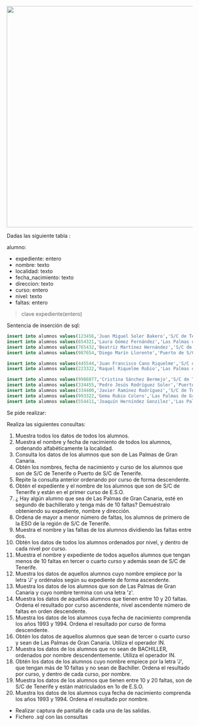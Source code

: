 <div>

<div align="center">
<img src="https://autoescuelacamponuevo.com/wp-content/uploads/2013/04/acceso-alumnos-camponuevo-750x375.jpg" width="600px"/>
</div>

Dadas las siguiente tabla :

alumno:
 - expediente: entero
 - nombre: texto
 - localidad: texto
 - fecha_nacimiento: texto
 - direccion: texto
 - curso: entero
 - nivel: texto
 - faltas: entero
 > clave expediente(entero)

Sentencia de inserción de sql:
```sql
insert into alumnos values(123456,'Juan Miguel Soler Bakero','S/C de Tenerife','1995/10/10','Gran Vía, 2, 4A',1,'ESO',15);
insert into alumnos values(654321,'Laura Gómez Fernández','Las Palmas de Gran Canaria','1994/10/05','Junterones, 10, 5B',2,'ESO',25);
insert into alumnos values(765432,'Beatriz Martínez Hernández','S/C de Tenerife','1993/05/05','Plaza Mayor, 6, 3B',3,'ESO',5);
insert into alumnos values(987654,'Diego Marín Llorente','Puerto de S/C de Tenerife','1990/03/06','Diego de la Cierva, 5, 7A',1,'BACHILLER',34);

insert into alumnos values(445544,'Juan Francisco Cano Riquelme','S/C de Tenerife','1992/01/07','Plaza de Belluga, 3, 4A',4,'ESO',13);
insert into alumnos values(223322,'Raquel Riquelme Rubio','Las Palmas de Gran Canaria','1990/23/11','San Juan, 14, 3B',1,'BACHILLER',7);

insert into alumnos values(9988877,'Cristina Sánchez Bermejo','S/C de Tenerife','95/03/19','Torre de Romo, 7',1,'ESO',1);
insert into alumnos values(334455,'Pedro Jesús Rodríguez Soler','Puerto de S/C de Tenerife','94/10/03','Camino de Badel, 4',2,'ESO',11);
insert into alumnos values(334400,'Javier Ramínez Rodríguez','S/C de Tenerife','93/05/27','Gran Vía, 4, 3A',3,'ESO',0);
insert into alumnos values(993322,'Gema Rubio Colero','Las Palmas de Gran Canaria','92/09/09','Plaza Fuensanta, 5, 7A',1,'BACHILLER',19);
insert into alumnos values(554411,'Joaquín Herníndez Gonzilez','Las Palmas de Gran Canaria','91/12/12','Junterones, 4, 5A',2,'BACHILLER',14);
```

Se pide realizar:

Realiza las siguientes consultas:
1. Muestra todos los datos de todos los alumnos.
2. Muestra el nombre y fecha de nacimiento de todos los alumnos, ordenando alfabéticamente la localidad.
3. Consulta los datos de los alumnos que son de Las Palmas de Gran Canaria. 
4. Obtén los nombres, fecha de nacimiento y curso de los alumnos que son de S/C de Tenerife o Puerto de S/C de Tenerife.
5. Repite la consulta anterior ordenando por curso de forma descendente.
6. Obtén el expediente y el nombre de los alumnos que son de S/C de Tenerife y están en el primer curso de E.S.O.
7. ¿ Hay algún alumno  que sea de Las Palmas de Gran Canaria, esté en segundo de bachillerato y tenga más de 10 faltas? Demuéstralo obteniendo su expediente, nombre y dirección.
8. Ordena de mayor a menor número de faltas, los alumnos de primero de la ESO de la región de S/C de Tenerife.
9. Muestra el nombre y las faltas de los alumnos dividiendo las faltas entre dos.
10. Obtén los datos de todos los alumnos ordenados por nivel, y dentro de cada nivel por curso.
11. Muestra el nombre y expediente de todos aquellos alumnos que tengan menos de 10 faltas en tercer o cuarto curso y además sean de S/C de Tenerife.
12. Muestra los datos de aquellos alumnos cuyo nombre empiece por la letra 'J' y ordénalos según su expediente de forma ascendente.
13.  Muestra los datos de  los alumnos que son de Las Palmas de Gran Canaria y cuyo nombre termina con una letra 'z'.
14. Muestra los datos de aquellos alumnos que tienen entre 10 y 20 faltas. Ordena el resultado por curso ascendente, nivel ascendente número de faltas en orden descendente.
15. Muestra los datos de los alumnos cuya fecha de nacimiento comprenda los años 1993 y 1994. Ordena el resultado por curso de forma descendente.
16. Obtén los datos de aquellos alumnos que sean de tercer o cuarto curso y sean de Las Palmas de Gran Canaria. Utiliza el operador IN.
17. Muestra los datos de los alumnos que no sean de BACHILLER, ordenados por nombre descendentemente. Utiliza el operador IN.
18. Obtén los datos de los alumnos cuyo nombre empiece por la letra 'J', que tengan más de 10 faltas y no sean de Bachiller. Ordena el resultado por curso, y dentro de cada curso, por nombre.
19. Muestra los datos de los alumnos que tienen entre 10 y 20 faltas, son de S/C de Tenerife y están matriculados en 1o de E.S.O.
20. Muestra los datos de los alumnos cuya fecha de nacimiento comprenda los años 1993 y 1994. Ordena el resultado por nombre.

- Realizar captura de pantalla de cada una de las salidas.
- Fichero .sql con las consultas

</div>